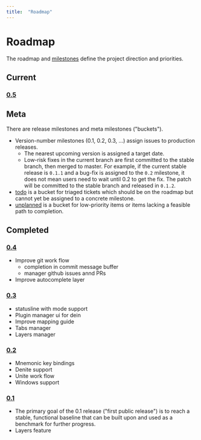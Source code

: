 ```yaml
---
title:  "Roadmap"
---
```


# Roadmap

The roadmap and [milestones](https://github.com/SpaceVim/SpaceVim/milestones) define the project direction and priorities.

## Current

### [0.5](https://github.com/SpaceVim/SpaceVim/milestone/8)

## Meta

There are release milestones and meta milestones ("buckets"). 

- Version-number milestones (0.1, 0.2, 0.3, …) assign issues to production releases.
    - The nearest upcoming version is assigned a target date.
    - Low-risk fixes in the current branch are first committed to the stable branch, then merged to master. For example, if the current stable release is `0.1.1` and a bug-fix is assigned to the `0.2` milestone, it does not mean users need to wait until 0.2 to get the fix. The patch will be committed to the stable branch and released in `0.1.2`. 
- [todo](https://github.com/SpaceVim/SpaceVim/milestone/4) is a bucket for triaged tickets which should be on the roadmap but cannot yet be assigned to a concrete milestone.
- [unplanned](https://github.com/SpaceVim/SpaceVim/milestone/5) is a bucket for low-priority items or items lacking a feasible path to completion.

## Completed

### [0.4](https://github.com/SpaceVim/SpaceVim/milestone/7)

- Improve git work  flow
  - completion in commit message buffer
  - manager github issues annd PRs
- Improve autocomplete layer

### [0.3](https://github.com/SpaceVim/SpaceVim/milestone/3)

- statusline with mode support
- Plugin manager ui for dein
- Improve mapping guide
- Tabs manager
- Layers manager

### [0.2](https://github.com/SpaceVim/SpaceVim/milestone/2)

- Mnemonic key bindings
- Denite support
- Unite work flow
- Windows support

### [0.1](https://github.com/SpaceVim/SpaceVim/milestone/1)

- The primary goal of the 0.1 release ("first public release") is to reach a stable, functional baseline that can be built upon and used as a benchmark for further progress.
- Layers feature
